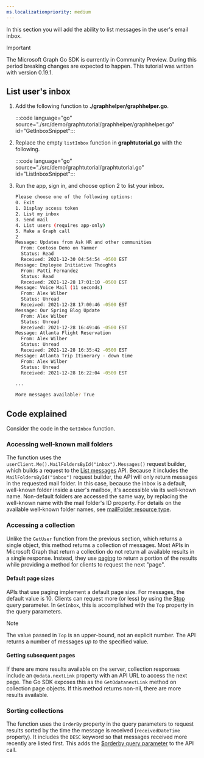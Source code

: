 ```yaml
---
ms.localizationpriority: medium
---
```


<!-- markdownlint-disable MD041 -->

In this section you will add the ability to list messages in the user's email inbox.

> [!IMPORTANT]
> The Microsoft Graph Go SDK is currently in Community Preview. During this period breaking changes are expected to happen. This tutorial was written with version 0.19.1.

## List user's inbox

1. Add the following function to **./graphhelper/graphhelper.go**.

    :::code language="go" source="./src/demo/graphtutorial/graphhelper/graphhelper.go" id="GetInboxSnippet":::

1. Replace the empty `listInbox` function in **graphtutorial.go** with the following.

    :::code language="go" source="./src/demo/graphtutorial/graphtutorial.go" id="ListInboxSnippet":::

1. Run the app, sign in, and choose option 2 to list your inbox.

    ```bash
    Please choose one of the following options:
    0. Exit
    1. Display access token
    2. List my inbox
    3. Send mail
    4. List users (requires app-only)
    5. Make a Graph call
    2
    Message: Updates from Ask HR and other communities
      From: Contoso Demo on Yammer
      Status: Read
      Received: 2021-12-30 04:54:54 -0500 EST
    Message: Employee Initiative Thoughts
      From: Patti Fernandez
      Status: Read
      Received: 2021-12-28 17:01:10 -0500 EST
    Message: Voice Mail (11 seconds)
      From: Alex Wilber
      Status: Unread
      Received: 2021-12-28 17:00:46 -0500 EST
    Message: Our Spring Blog Update
      From: Alex Wilber
      Status: Unread
      Received: 2021-12-28 16:49:46 -0500 EST
    Message: Atlanta Flight Reservation
      From: Alex Wilber
      Status: Unread
      Received: 2021-12-28 16:35:42 -0500 EST
    Message: Atlanta Trip Itinerary - down time
      From: Alex Wilber
      Status: Unread
      Received: 2021-12-28 16:22:04 -0500 EST

    ...

    More messages available? True
    ```

## Code explained

Consider the code in the `GetInbox` function.

### Accessing well-known mail folders

The function uses the `userClient.Me().MailFoldersById("inbox").Messages()` request builder, which builds a request to the [List messages](/graph/api/user-list-messages) API. Because it includes the `MailFoldersById("inbox")` request builder, the API will only return messages in the requested mail folder. In this case, because the inbox is a default, well-known folder inside a user's mailbox, it's accessible via its well-known name. Non-default folders are accessed the same way, by replacing the well-known name with the mail folder's ID property. For details on the available well-known folder names, see [mailFolder resource type](/graph/api/resources/mailfolder).

### Accessing a collection

Unlike the `GetUser` function from the previous section, which returns a single object, this method returns a collection of messages. Most APIs in Microsoft Graph that return a collection do not return all available results in a single response. Instead, they use [paging](/graph/paging) to return a portion of the results while providing a method for clients to request the next "page".

#### Default page sizes

APIs that use paging implement a default page size. For messages, the default value is 10. Clients can request more (or less) by using the [$top](/graph/query-parameters#top-parameter) query parameter. In `GetInbox`, this is accomplished with the `Top` property in the query parameters.

> [!NOTE]
> The value passed in `Top` is an upper-bound, not an explicit number. The API returns a number of messages *up to* the specified value.

#### Getting subsequent pages

If there are more results available on the server, collection responses include an `@odata.nextLink` property with an API URL to access the next page. The Go SDK exposes this as the `GetOdatanextLink` method on collection page objects. If this method returns non-nil, there are more results available.

### Sorting collections

The function uses the `OrderBy` property in the query parameters to request results sorted by the time the message is received (`receivedDateTime` property). It includes the `DESC` keyword so that messages received more recently are listed first. This adds the [$orderby query parameter](/graph/query-parameters#orderby-parameter) to the API call.
